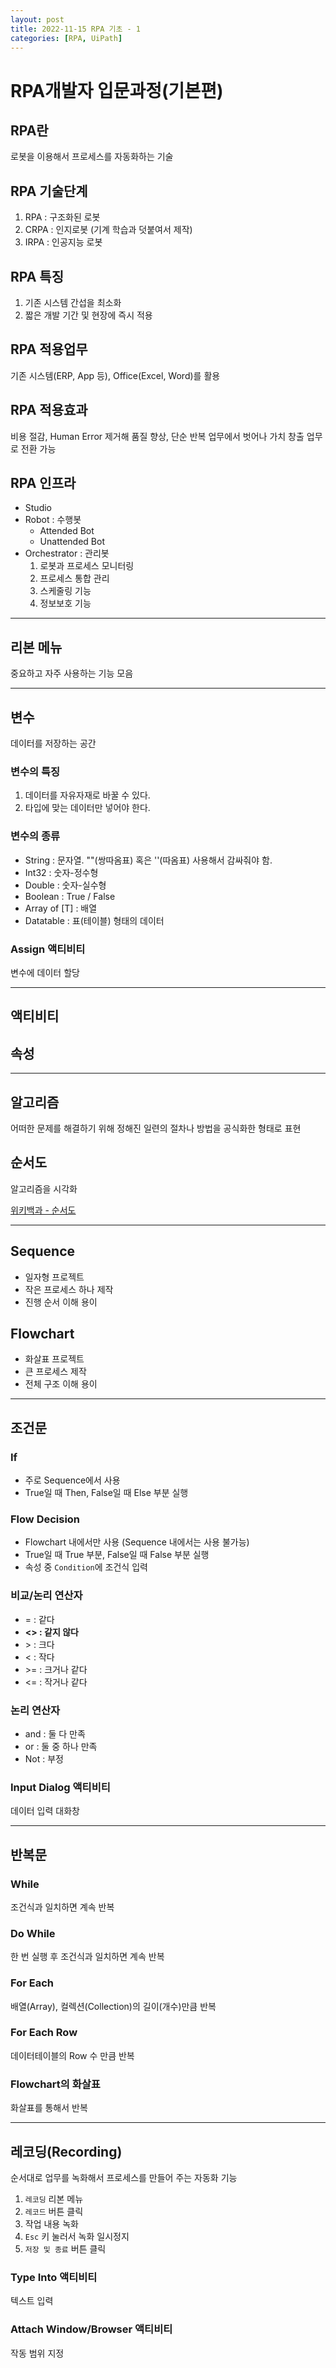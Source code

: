 ```yaml
---
layout: post
title: 2022-11-15 RPA 기초 - 1
categories: [RPA, UiPath]
---
```


# RPA개발자 입문과정(기본편)

## RPA란
로봇을 이용해서 프로세스를 자동화하는 기술

## RPA 기술단계
1. RPA : 구조화된 로봇
2. CRPA : 인지로봇 (기계 학습과 덧붙여서 제작)
3. IRPA : 인공지능 로봇

## RPA 특징
1. 기존 시스템 간섭을 최소화
2. 짧은 개발 기간 및 현장에 즉시 적용

## RPA 적용업무
기존 시스템(ERP, App 등), Office(Excel, Word)를 활용

## RPA 적용효과
비용 절감, Human Error 제거해 품질 향상, 단순 반복 업무에서 벗어나 가치 창출 업무로 전환 가능

## RPA 인프라
- Studio
- Robot : 수행봇
	- Attended Bot
	- Unattended Bot
- Orchestrator : 관리봇
	1. 로봇과 프로세스 모니터링
	2. 프로세스 통합 관리
	3. 스케줄링 기능
	4. 정보보호 기능

***

## 리본 메뉴
중요하고 자주 사용하는 기능 모음

***

## 변수
데이터를 저장하는 공간

### 변수의 특징
1. 데이터를 자유자재로 바꿀 수 있다.
2. 타입에 맞는 데이터만 넣어야 한다.

### 변수의 종류
- String : 문자열. ""(쌍따옴표) 혹은 ''(따옴표) 사용해서 감싸줘야 함.
- Int32 : 숫자-정수형
- Double : 숫자-실수형
- Boolean : True / False
- Array of [T] : 배열
- Datatable : 표(테이블) 형태의 데이터

### Assign 액티비티
변수에 데이터 할당

***

## 액티비티
## 속성

***

## 알고리즘
어떠한 문제를 해결하기 위해 정해진 일련의 절차나 방법을 공식화한 형태로 표현

## 순서도
알고리즘을 시각화

[위키백과 - 순서도](https://ko.wikipedia.org/wiki/%EC%88%9C%EC%84%9C%EB%8F%84)

***

## Sequence
- 일자형 프로젝트
- 작은 프로세스 하나 제작
- 진행 순서 이해 용이

## Flowchart
- 화살표 프로젝트
- 큰 프로세스 제작
- 전체 구조 이해 용이

***

## 조건문

### If
- 주로 Sequence에서 사용
- True일 때 Then, False일 때 Else 부분 실행

### Flow Decision
- Flowchart 내에서만 사용 (Sequence 내에서는 사용 불가능)
- True일 때 True 부분, False일 때 False 부분 실행
- 속성 중 `Condition`에 조건식 입력

### 비교/논리 연산자
- = : 같다
- __<> : 같지 않다__
- \> : 크다
- < : 작다
- \>= : 크거나 같다
- <= : 작거나 같다

### 논리 연산자
- and : 둘 다 만족
- or : 둘 중 하나 만족
- Not : 부정

### Input Dialog 액티비티
데이터 입력 대화창

***

## 반복문

### While
조건식과 일치하면 계속 반복

### Do While
한 번 실행 후 조건식과 일치하면 계속 반복

### For Each
배열(Array), 컬렉션(Collection)의 길이(개수)만큼 반복

### For Each Row
데이터테이블의 Row 수 만큼 반복

### Flowchart의 화살표
화살표를 통해서 반복

***

## 레코딩(Recording)
순서대로 업무를 녹화해서 프로세스를 만들어 주는 자동화 기능

1. `레코딩` 리본 메뉴
2. `레코드` 버튼 클릭
3. 작업 내용 녹화
4. `Esc` 키 눌러서 녹화 일시정지
5. `저장 및 종료` 버튼 클릭

### Type Into 액티비티
텍스트 입력

### Attach Window/Browser 액티비티
작동 범위 지정